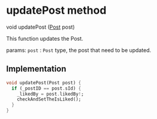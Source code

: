 


# updatePost method








void updatePost
([Post](../../models_post_post_model/Post-class.md) post)





<p>This function updates the Post.</p>
<p>params:
<code>post</code> : <code>Post</code> type, the post that need to be updated.</p>



## Implementation

```dart
void updatePost(Post post) {
  if (_postID == post.sId) {
    _likedBy = post.likedBy!;
    checkAndSetTheIsLiked();
  }
}
```







